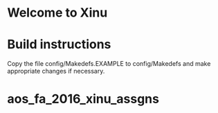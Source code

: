 # Welcome to Xinu

# Build instructions

Copy the file config/Makedefs.EXAMPLE to config/Makedefs and make appropriate changes if necessary.

# aos_fa_2016_xinu_assgns
